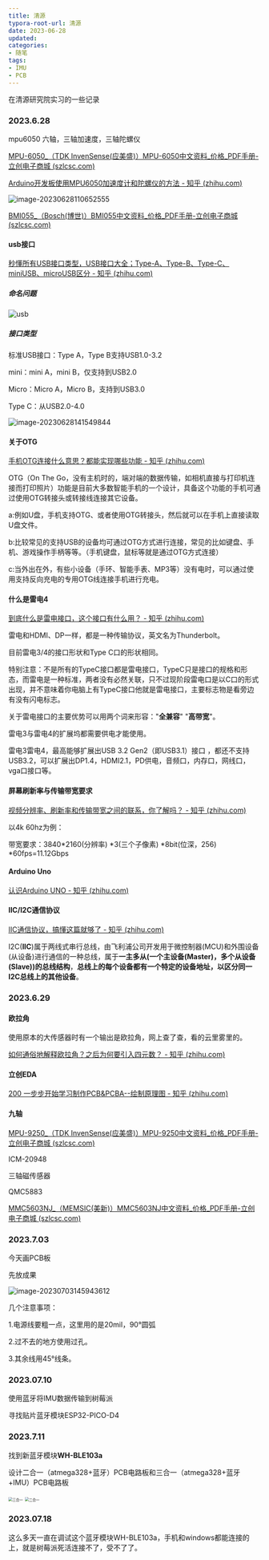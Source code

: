 ```yaml
---
title: 清源
typora-root-url: 清源
date: 2023-06-28
updated:
categories:
- 随笔
tags:
- IMU
- PCB
---
```


 在清源研究院实习的一些记录

<!--more-->

### 2023.6.28

mpu6050 六轴，三轴加速度，三轴陀螺仪

[MPU-6050_（TDK InvenSense(应美盛)）MPU-6050中文资料_价格_PDF手册-立创电子商城 (szlcsc.com)](https://item.szlcsc.com/24852.html)

[Arduino开发板使用MPU6050加速度计和陀螺仪的方法 - 知乎 (zhihu.com)](https://zhuanlan.zhihu.com/p/100740936)

![image-20230628110652555](image-20230628110652555.png)



[BMI055_（Bosch(博世)）BMI055中文资料_价格_PDF手册-立创电子商城 (szlcsc.com)](https://item.szlcsc.com/202245.html)

#### usb接口

[秒懂所有USB接口类型，USB接口大全；Type-A、Type-B、Type-C、miniUSB、microUSB区分 - 知乎 (zhihu.com)](https://zhuanlan.zhihu.com/p/447595295)

##### 命名问题

![usb](usb.jpg)

##### 接口类型

标准USB接口：Type A，Type B支持USB1.0-3.2

mini：mini A，mini B，仅支持到USB2.0

Micro：Micro A，Micro B，支持到USB3.0

Type C：从USB2.0-4.0

![image-20230628141549844](image-20230628141549844.png)

#### 关于OTG

[手机OTG连接什么意思？都能实现哪些功能 - 知乎 (zhihu.com)](https://zhuanlan.zhihu.com/p/454364494)

OTG（On The Go，没有主机时的，端对端的数据传输，如相机直接与打印机连接而打印照片）功能是目前大多数智能手机的一个设计，具备这个功能的手机可通过使用OTG转接头或转接线连接其它设备。

a:例如U盘，手机支持OTG、或者使用OTG转接头，然后就可以在手机上直接读取U盘文件。

b:比较常见的支持USB的设备均可通过OTG方式进行连接，常见的比如键盘、手 机、游戏操作手柄等等。（手机键盘，鼠标等就是通过OTG方式连接）

c:当外出在外，有些小设备（手环、智能手表、MP3等）没有电时，可以通过使用支持反向充电的专用OTG线连接手机进行充电。

#### 什么是雷电4

[到底什么是雷电接口，这个接口有什么用？ - 知乎 (zhihu.com)](https://zhuanlan.zhihu.com/p/449978612)

雷电和HDMI、DP一样，都是一种传输协议，英文名为Thunderbolt。

目前雷电3/4的接口形状和Type C口的形状相同。

特别注意：不是所有的TypeC接口都是雷电接口，TypeC只是接口的规格和形态，而雷电是一种标准，两者没有必然关联，只不过现阶段雷电口是以C口的形式出现，并不意味着你电脑上有TypeC接口他就是雷电接口，主要标志物是看旁边有没有闪电标志。

关于雷电接口的主要优势可以用两个词来形容："**全兼容**" "**高带宽**"。

雷电3与雷电4的扩展坞都需要供电才能使用。

雷电3雷电4，最高能够扩展出USB 3.2 Gen2（即USB3.1）接口 ，都还不支持USB3.2，可以扩展出DP1.4，HDMI2.1，PD供电，音频口，内存口，网线口，vga口接口等。

#### 屏幕刷新率与传输带宽要求

[视频分辨率、刷新率和传输带宽之间的联系，你了解吗？ - 知乎 (zhihu.com)](https://zhuanlan.zhihu.com/p/638519560#)

以4k 60hz为例：

带宽要求：3840*2160(分辨率) *3(三个子像素) *8bit(位深，256) *60fps=11.12Gbps

#### Arduino Uno

[认识Arduino UNO - 知乎 (zhihu.com)](https://zhuanlan.zhihu.com/p/404917210)

#### IIC/I2C通信协议

[IIC通信协议，搞懂这篇就够了 - 知乎 (zhihu.com)](https://zhuanlan.zhihu.com/p/503219395)

I2C(**IIC**)属于两线式串行总线，由飞利浦公司开发用于微控制器(MCU)和外围设备(从设备)进行通信的一种总线，属于**一主多从(一个主设备(Master)，多个从设备(Slave))的总线结构**，**总线上的每个设备都有一个特定的设备地址，以区分同一I2C总线上的其他设备**。



### 2023.6.29

#### 欧拉角

使用原本的大传感器时有一个输出是欧拉角，网上查了查，看的云里雾里的。

[如何通俗地解释欧拉角？之后为何要引入四元数？ - 知乎 (zhihu.com)](https://www.zhihu.com/question/47736315)

#### 立创EDA

[200 一步步开始学习制作PCB&PCBA--绘制原理图 - 知乎 (zhihu.com)](https://zhuanlan.zhihu.com/p/76736613)

#### 九轴

[MPU-9250_（TDK InvenSense(应美盛)）MPU-9250中文资料_价格_PDF手册-立创电子商城 (szlcsc.com)](https://item.szlcsc.com/72567.html)

ICM-20948



三轴磁传感器

QMC5883

[MMC5603NJ_（MEMSIC(美新)）MMC5603NJ中文资料_价格_PDF手册-立创电子商城 (szlcsc.com)](https://item.szlcsc.com/391847.html)

### 2023.7.03

今天画PCB板

先放成果

![image-20230703145943612](image-20230703145943612.png)

几个注意事项：

1.电源线要粗一点，这里用的是20mil，90°圆弧

2.过不去的地方使用过孔。

3.其余线用45°线条。

### 2023.07.10

使用蓝牙将IMU数据传输到树莓派

寻找贴片蓝牙模块ESP32-PICO-D4

### 2023.7.11

找到新蓝牙模块**WH-BLE103a**

设计二合一（atmega328+蓝牙）PCB电路板和三合一（atmega328+蓝牙+IMU）PCB电路板

<img src="image-20230711175318786.png" alt="三合一" style="zoom:50%;" />

<img src="image-20230711175333683.png" alt="二合一" style="zoom:50%;" />

### 2023.07.18

这么多天一直在调试这个蓝牙模块WH-BLE103a，手机和windows都能连接的上，就是树莓派死活连接不了，受不了了。